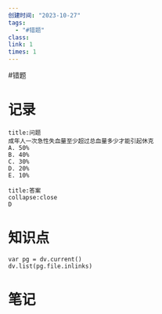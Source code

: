 ```yaml
---
创建时间: "2023-10-27"
tags:
  - "#错题"
class: 
link: 1
times: 1
---
```

#错题


记录
==
```ad-question
title:问题
成年人一次急性失血量至少超过总血量多少才能引起休克
A. 50%
B. 40%
C. 30%
D. 20%
E. 10%
```

```ad-note
title:答案
collapse:close
D
```

知识点
==
```dataviewjs
var pg = dv.current()
dv.list(pg.file.inlinks)
```

笔记
==